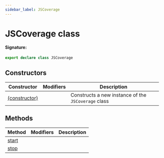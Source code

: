 ```yaml
---
sidebar_label: JSCoverage
---
```


# JSCoverage class

#### Signature:

```typescript
export declare class JSCoverage
```

## Constructors

| Constructor                                              | Modifiers | Description                                                    |
| -------------------------------------------------------- | --------- | -------------------------------------------------------------- |
| [(constructor)](./puppeteer.jscoverage._constructor_.md) |           | Constructs a new instance of the <code>JSCoverage</code> class |

## Methods

| Method                                   | Modifiers | Description |
| ---------------------------------------- | --------- | ----------- |
| [start](./puppeteer.jscoverage.start.md) |           |             |
| [stop](./puppeteer.jscoverage.stop.md)   |           |             |
